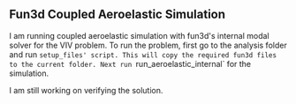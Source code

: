 ## Fun3d Coupled Aeroelastic Simulation
I am running coupled aeroelastic simulation with fun3d's internal modal solver for the VIV problem. To run the problem, first go to the analysis folder and run `setup_files' script. This will copy the required fun3d files to the current folder. Next run `run_aeroelastic_internal` for the simulation.

I am still working on verifying the solution.
